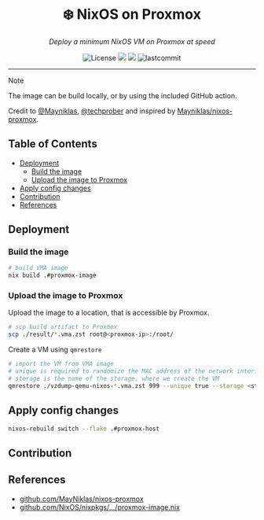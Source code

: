 <h1 align="center">❄️  NixOS on Proxmox</h1>
<p align="center">
    <em>Deploy a minimum NixOS VM on Proxmox at speed</em>
</p>
<p align="center">
  <img src="https://custom-icon-badges.herokuapp.com/github/license/yqlbu/nixos-config?style=flat&logo=law&colorA=24273A&color=blue" alt="License"/>
  <img src="https://img.shields.io/static/v1?label=Nix Flake&message=check&style=flat&logo=nixos&colorA=24273A&colorB=9173ff&logoColor=CAD3F5">
  <img src="https://img.shields.io/badge/NixOS-23.11-informational.svg?style=flat&logo=nixos&logoColor=CAD3F5&colorA=24273A&colorB=8AADF4">
  <img src="https://custom-icon-badges.herokuapp.com/github/last-commit/yqlbu/nixos-config?style=flat&logo=history&colorA=24273A&colorB=C4EEF2" alt="lastcommit"/>
</p>

---

> [!NOTE]
> The image can be build locally, or by using the included GitHub action.

Credit to [@Mayniklas](https://github.com/Mayniklas), [@techprober](https://github.com/techprober) and inspired by [Mayniklas/nixos-proxmox](https://github.com/Mayniklas/nixos-proxmox).

## Table of Contents

<!-- vim-markdown-toc GFM -->

* [Deployment](#deployment)
    * [Build the image](#build-the-image)
    * [Upload the image to Proxmox](#upload-the-image-to-proxmox)
* [Apply config changes](#apply-config-changes)
* [Contribution](#contribution)
* [References](#references)

<!-- vim-markdown-toc -->

## Deployment

### Build the image

```bash
# build VMA image
nix build .#proxmox-image
```

### Upload the image to Proxmox

Upload the image to a location, that is accessible by Proxmox.

```bash
# scp build artifact to Proxmox
scp ./result/*.vma.zst root@<proxmox-ip>:/root/
```

Create a VM using `qmrestore`

```bash
# import the VM from VMA image
# unique is required to randomize the MAC address of the network interface
# storage is the name of the storage, where we create the VM
qmrestore ./vzdump-qemu-nixos-*.vma.zst 999 --unique true --storage <storage, e.g. local-lvm>
```

## Apply config changes

```bash
nixos-rebuild switch --flake .#proxmox-host
```

## Contribution

## References

- [github.com/MayNiklas/nixos-proxmox](https://github.com/MayNiklas/nixos-proxmox/)
- [github.com/NixOS/nixpkgs/.../proxmox-image.nix](https://github.com/NixOS/nixpkgs/blob/master/nixos/modules/virtualisation/proxmox-image.nix#L272-L274)
